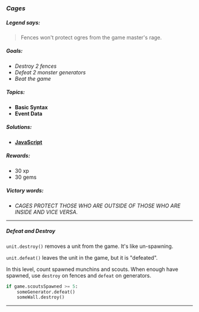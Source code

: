 ### _Cages_

##### _Legend says:_
> Fences won't protect ogres from the game master's rage.

##### _Goals:_
+ _Destroy 2 fences_
+ _Defeat 2 monster generators_
+ _Beat the game_

##### _Topics:_
+ **Basic Syntax**
+ **Event Data**

##### _Solutions:_
+ **[JavaScript](cages.js)**

##### _Rewards:_
+ 30 xp
+ 30 gems

##### _Victory words:_
+ _CAGES PROTECT THOSE WHO ARE OUTSIDE OF THOSE WHO ARE INSIDE AND VICE VERSA._

___

##### _Defeat and Destroy_

`unit.destroy()` removes a unit from the game. It's like un-spawning.

`unit.defeat()` leaves the unit in the game, but it is "defeated".

In this level, count spawned munchins and scouts. When enough have spawned, use `destroy` on fences and `defeat` on generators.

```python
if game.scoutsSpawned >= 5:
    someGenerator.defeat()
    someWall.destroy()
```

___
